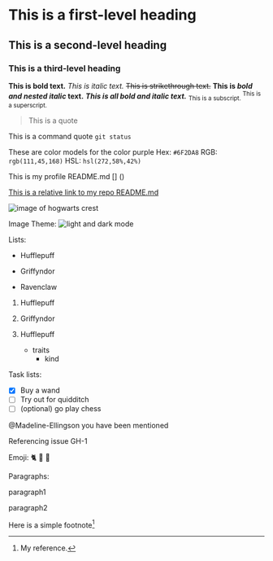 # This is a first-level heading
## This is a second-level heading
### This is a third-level heading

**This is bold text.**
*This is italic text.*
~~This is strikethrough text.~~
**This is _bold and nested italic_ text.**
***This is all bold and italic text.***
<sub> This is a subscript. </sub>
<sup> This is a superscript. </sup>

> This is a quote

This is a command quote `git status`

These are color models for the color purple
Hex: `#6F2DA8`
RGB: `rgb(111,45,168)`
HSL: `hsl(272,58%,42%)`

This is my profile README.md []
()

[This is a relative link to my repo README.md](hw-4-KateGordon21/README.md)

![image of hogwarts crest](https://1000logos.net/wp-content/uploads/2018/08/Hogwarts-Logo.jpg)

Image Theme:
<picture>
  <source media="(prefers-color-scheme: dark)" srcset="[https://e0.pxfuel.com/wallpapers/485/201/desktop-wallpaper-harry-potter-hufflepuff-logo-tip.jpg]">
  <source media="(prefers-color-scheme: light)" srcset="[https://cdn11.bigcommerce.com/s-ydriczk/products/88364/images/91134/Harry-Potter-Hufflepuff-Crest-Official-wall-mounted-cardboard-cutout-buy-now-at-star__21122.1507644096.450.659.jpg]">
  <img alt="light and dark mode" src="[https://cdn11.bigcommerce.com/s-ydriczk/products/88364/images/91134/Harry-Potter-Hufflepuff-Crest-Official-wall-mounted-cardboard-cutout-buy-now-at-star__21122.1507644096.450.659.jpg]">
</picture>

Lists:
- Hufflepuff
* Griffyndor
+ Ravenclaw

1. Hufflepuff
2. Griffyndor

1. Hufflepuff
    - traits
      - kind

Task lists:
- [x] Buy a wand
- [ ] Try out for quidditch
- [ ] \(optional) go play chess

@Madeline-Ellingson you have been mentioned

Referencing issue
GH-1

Emoji:
:cat2: :yellow_heart: :black_heart:

Paragraphs:

paragraph1

paragraph2

Here is a simple footnote[^1]
[^1]: My reference.

<!-- This content will not appear in the rendered Markdown -->




